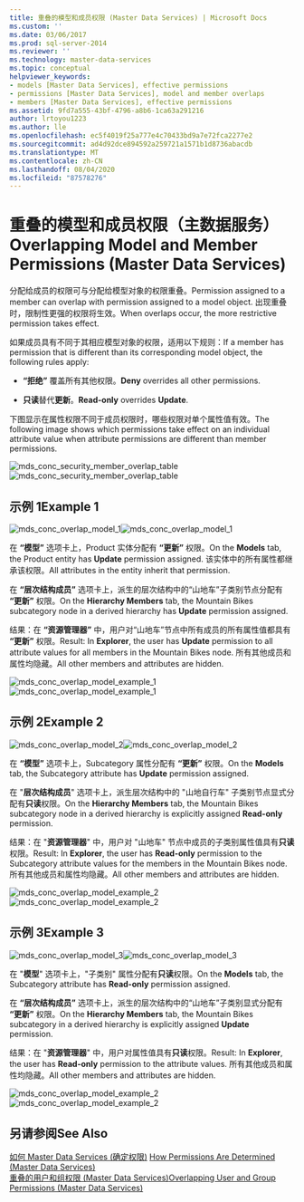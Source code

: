 ```yaml
---
title: 重叠的模型和成员权限 (Master Data Services) | Microsoft Docs
ms.custom: ''
ms.date: 03/06/2017
ms.prod: sql-server-2014
ms.reviewer: ''
ms.technology: master-data-services
ms.topic: conceptual
helpviewer_keywords:
- models [Master Data Services], effective permissions
- permissions [Master Data Services], model and member overlaps
- members [Master Data Services], effective permissions
ms.assetid: 9fd7a555-43bf-4796-a8b6-1ca63a291216
author: lrtoyou1223
ms.author: lle
ms.openlocfilehash: ec5f4019f25a777e4c70433bd9a7e72fca2277e2
ms.sourcegitcommit: ad4d92dce894592a259721a1571b1d8736abacdb
ms.translationtype: MT
ms.contentlocale: zh-CN
ms.lasthandoff: 08/04/2020
ms.locfileid: "87578276"
---
```

# <a name="overlapping-model-and-member-permissions-master-data-services"></a><span data-ttu-id="6bc82-102">重叠的模型和成员权限（主数据服务）</span><span class="sxs-lookup"><span data-stu-id="6bc82-102">Overlapping Model and Member Permissions (Master Data Services)</span></span>
  <span data-ttu-id="6bc82-103">分配给成员的权限可与分配给模型对象的权限重叠。</span><span class="sxs-lookup"><span data-stu-id="6bc82-103">Permission assigned to a member can overlap with permission assigned to a model object.</span></span> <span data-ttu-id="6bc82-104">出现重叠时，限制性更强的权限将生效。</span><span class="sxs-lookup"><span data-stu-id="6bc82-104">When overlaps occur, the more restrictive permission takes effect.</span></span>  
  
 <span data-ttu-id="6bc82-105">如果成员具有不同于其相应模型对象的权限，适用以下规则：</span><span class="sxs-lookup"><span data-stu-id="6bc82-105">If a member has permission that is different than its corresponding model object, the following rules apply:</span></span>  
  
-   <span data-ttu-id="6bc82-106">**“拒绝”** 覆盖所有其他权限。</span><span class="sxs-lookup"><span data-stu-id="6bc82-106">**Deny** overrides all other permissions.</span></span>  
  
-   <span data-ttu-id="6bc82-107">**只读**替代**更新**。</span><span class="sxs-lookup"><span data-stu-id="6bc82-107">**Read-only** overrides **Update**.</span></span>  
  
 <span data-ttu-id="6bc82-108">下图显示在属性权限不同于成员权限时，哪些权限对单个属性值有效。</span><span class="sxs-lookup"><span data-stu-id="6bc82-108">The following image shows which permissions take effect on an individual attribute value when attribute permissions are different than member permissions.</span></span>  
  
 <span data-ttu-id="6bc82-109">![mds_conc_security_member_overlap_table](../../2014/master-data-services/media/mds-conc-security-member-overlap-table.gif "mds_conc_security_member_overlap_table")</span><span class="sxs-lookup"><span data-stu-id="6bc82-109">![mds_conc_security_member_overlap_table](../../2014/master-data-services/media/mds-conc-security-member-overlap-table.gif "mds_conc_security_member_overlap_table")</span></span>  
  
## <a name="example-1"></a><span data-ttu-id="6bc82-110">示例 1</span><span class="sxs-lookup"><span data-stu-id="6bc82-110">Example 1</span></span>  
 <span data-ttu-id="6bc82-111">![mds_conc_overlap_model_1](../../2014/master-data-services/media/mds-conc-overlap-model-1.gif "mds_conc_overlap_model_1")</span><span class="sxs-lookup"><span data-stu-id="6bc82-111">![mds_conc_overlap_model_1](../../2014/master-data-services/media/mds-conc-overlap-model-1.gif "mds_conc_overlap_model_1")</span></span>  
  
 <span data-ttu-id="6bc82-112">在 **“模型”** 选项卡上，Product 实体分配有 **“更新”** 权限。</span><span class="sxs-lookup"><span data-stu-id="6bc82-112">On the **Models** tab, the Product entity has **Update** permission assigned.</span></span> <span data-ttu-id="6bc82-113">该实体中的所有属性都继承该权限。</span><span class="sxs-lookup"><span data-stu-id="6bc82-113">All attributes in the entity inherit that permission.</span></span>  
  
 <span data-ttu-id="6bc82-114">在 **“层次结构成员”** 选项卡上，派生的层次结构中的“山地车”子类别节点分配有 **“更新”** 权限。</span><span class="sxs-lookup"><span data-stu-id="6bc82-114">On the **Hierarchy Members** tab, the Mountain Bikes subcategory node in a derived hierarchy has **Update** permission assigned.</span></span>  
  
 <span data-ttu-id="6bc82-115">结果：在 **“资源管理器”** 中，用户对“山地车”节点中所有成员的所有属性值都具有 **“更新”** 权限。</span><span class="sxs-lookup"><span data-stu-id="6bc82-115">Result: In **Explorer**, the user has **Update** permission to all attribute values for all members in the Mountain Bikes node.</span></span> <span data-ttu-id="6bc82-116">所有其他成员和属性均隐藏。</span><span class="sxs-lookup"><span data-stu-id="6bc82-116">All other members and attributes are hidden.</span></span>  
  
 <span data-ttu-id="6bc82-117">![mds_conc_overlap_model_example_1](../../2014/master-data-services/media/mds-conc-overlap-model-example-1.gif "mds_conc_overlap_model_example_1")</span><span class="sxs-lookup"><span data-stu-id="6bc82-117">![mds_conc_overlap_model_example_1](../../2014/master-data-services/media/mds-conc-overlap-model-example-1.gif "mds_conc_overlap_model_example_1")</span></span>  
  
## <a name="example-2"></a><span data-ttu-id="6bc82-118">示例 2</span><span class="sxs-lookup"><span data-stu-id="6bc82-118">Example 2</span></span>  
 <span data-ttu-id="6bc82-119">![mds_conc_overlap_model_2](../../2014/master-data-services/media/mds-conc-overlap-model-2.gif "mds_conc_overlap_model_2")</span><span class="sxs-lookup"><span data-stu-id="6bc82-119">![mds_conc_overlap_model_2](../../2014/master-data-services/media/mds-conc-overlap-model-2.gif "mds_conc_overlap_model_2")</span></span>  
  
 <span data-ttu-id="6bc82-120">在 **“模型”** 选项卡上，Subcategory 属性分配有 **“更新”** 权限。</span><span class="sxs-lookup"><span data-stu-id="6bc82-120">On the **Models** tab, the Subcategory attribute has **Update** permission assigned.</span></span>  
  
 <span data-ttu-id="6bc82-121">在 "**层次结构成员**" 选项卡上，派生层次结构中的 "山地自行车" 子类别节点显式分配有**只读**权限。</span><span class="sxs-lookup"><span data-stu-id="6bc82-121">On the **Hierarchy Members** tab, the Mountain Bikes subcategory node in a derived hierarchy is explicitly assigned **Read-only** permission.</span></span>  
  
 <span data-ttu-id="6bc82-122">结果：在 "**资源管理器**" 中，用户对 "山地车" 节点中成员的子类别属性值具有**只读**权限。</span><span class="sxs-lookup"><span data-stu-id="6bc82-122">Result: In **Explorer**, the user has **Read-only** permission to the Subcategory attribute values for the members in the Mountain Bikes node.</span></span> <span data-ttu-id="6bc82-123">所有其他成员和属性均隐藏。</span><span class="sxs-lookup"><span data-stu-id="6bc82-123">All other members and attributes are hidden.</span></span>  
  
 <span data-ttu-id="6bc82-124">![mds_conc_overlap_model_example_2](../../2014/master-data-services/media/mds-conc-overlap-model-example-2.gif "mds_conc_overlap_model_example_2")</span><span class="sxs-lookup"><span data-stu-id="6bc82-124">![mds_conc_overlap_model_example_2](../../2014/master-data-services/media/mds-conc-overlap-model-example-2.gif "mds_conc_overlap_model_example_2")</span></span>  
  
## <a name="example-3"></a><span data-ttu-id="6bc82-125">示例 3</span><span class="sxs-lookup"><span data-stu-id="6bc82-125">Example 3</span></span>  
 <span data-ttu-id="6bc82-126">![mds_conc_overlap_model_3](../../2014/master-data-services/media/mds-conc-overlap-model-3.gif "mds_conc_overlap_model_3")</span><span class="sxs-lookup"><span data-stu-id="6bc82-126">![mds_conc_overlap_model_3](../../2014/master-data-services/media/mds-conc-overlap-model-3.gif "mds_conc_overlap_model_3")</span></span>  
  
 <span data-ttu-id="6bc82-127">在 "**模型**" 选项卡上，"子类别" 属性分配有**只读**权限。</span><span class="sxs-lookup"><span data-stu-id="6bc82-127">On the **Models** tab, the Subcategory attribute has **Read-only** permission assigned.</span></span>  
  
 <span data-ttu-id="6bc82-128">在 **“层次结构成员”** 选项卡上，派生的层次结构中的“山地车”子类别显式分配有 **“更新”** 权限。</span><span class="sxs-lookup"><span data-stu-id="6bc82-128">On the **Hierarchy Members** tab, the Mountain Bikes subcategory in a derived hierarchy is explicitly assigned **Update** permission.</span></span>  
  
 <span data-ttu-id="6bc82-129">结果：在 "**资源管理器**" 中，用户对属性值具有**只读**权限。</span><span class="sxs-lookup"><span data-stu-id="6bc82-129">Result: In **Explorer**, the user has **Read-only** permission to the attribute values.</span></span> <span data-ttu-id="6bc82-130">所有其他成员和属性均隐藏。</span><span class="sxs-lookup"><span data-stu-id="6bc82-130">All other members and attributes are hidden.</span></span>  
  
 <span data-ttu-id="6bc82-131">![mds_conc_overlap_model_example_2](../../2014/master-data-services/media/mds-conc-overlap-model-example-2.gif "mds_conc_overlap_model_example_2")</span><span class="sxs-lookup"><span data-stu-id="6bc82-131">![mds_conc_overlap_model_example_2](../../2014/master-data-services/media/mds-conc-overlap-model-example-2.gif "mds_conc_overlap_model_example_2")</span></span>  
  
## <a name="see-also"></a><span data-ttu-id="6bc82-132">另请参阅</span><span class="sxs-lookup"><span data-stu-id="6bc82-132">See Also</span></span>  
 <span data-ttu-id="6bc82-133">[如何 Master Data Services &#40;确定权限&#41;](how-permissions-are-determined-master-data-services.md) </span><span class="sxs-lookup"><span data-stu-id="6bc82-133">[How Permissions Are Determined &#40;Master Data Services&#41;](how-permissions-are-determined-master-data-services.md) </span></span>  
 [<span data-ttu-id="6bc82-134">重叠的用户和组权限 (Master Data Services)</span><span class="sxs-lookup"><span data-stu-id="6bc82-134">Overlapping User and Group Permissions &#40;Master Data Services&#41;</span></span>](../../2014/master-data-services/overlapping-user-and-group-permissions-master-data-services.md)  
  
  

